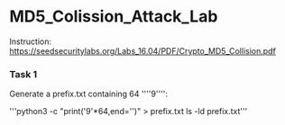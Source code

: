 # MD5_Colission_Attack_Lab

Instruction: https://seedsecuritylabs.org/Labs_16.04/PDF/Crypto_MD5_Collision.pdf

### Task 1

Generate a prefix.txt containing 64 ''''9'''':

'''python3 -c "print('9'*64,end='')" > prefix.txt
ls -ld prefix.txt'''
